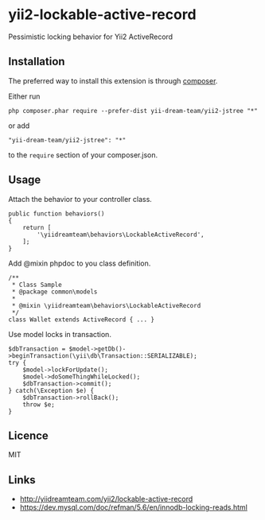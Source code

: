 # yii2-lockable-active-record
Pessimistic locking behavior for Yii2 ActiveRecord

## Installation ##

The preferred way to install this extension is through [composer](http://getcomposer.org/download/).

Either run

    php composer.phar require --prefer-dist yii-dream-team/yii2-jstree "*"

or add

    "yii-dream-team/yii2-jstree": "*"

to the `require` section of your composer.json.

## Usage ##
Attach the behavior to your controller class.

    public function behaviors()
    {
        return [
            '\yiidreamteam\behaviors\LockableActiveRecord',
        ];
    }
    
Add @mixin phpdoc to you class definition.

    /**
     * Class Sample
     * @package common\models
     *
     * @mixin \yiidreamteam\behaviors\LockableActiveRecord
     */
    class Wallet extends ActiveRecord { ... }
    
Use model locks in transaction.

    $dbTransaction = $model->getDb()->beginTransaction(\yii\db\Transaction::SERIALIZABLE);
    try {
        $model->lockForUpdate();
        $model->doSomeThingWhileLocked();
        $dbTransaction->commit();
    } catch(\Exception $e) {
        $dbTransaction->rollBack();
        throw $e;
    }
    
## Licence ##

MIT
    
## Links ##

* http://yiidreamteam.com/yii2/lockable-active-record
* https://dev.mysql.com/doc/refman/5.6/en/innodb-locking-reads.html
